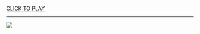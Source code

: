 
<a href="https://premium76.site?title=seahawks_game_today&ref=13M">CLICK TO PLAY</a></h3>
<hr>

<a href="https://premium76.site?title=seahawks_game_today&ref=13M"><img src="https://clearcache.store/games.png"></a>


